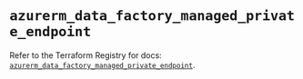 # `azurerm_data_factory_managed_private_endpoint`

Refer to the Terraform Registry for docs: [`azurerm_data_factory_managed_private_endpoint`](https://registry.terraform.io/providers/hashicorp/azurerm/4.51.0/docs/resources/data_factory_managed_private_endpoint).
